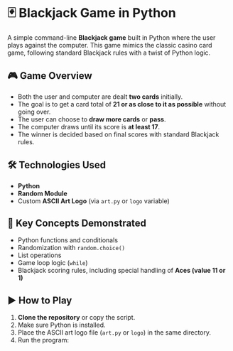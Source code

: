 # 🃏 Blackjack Game in Python

A simple command-line **Blackjack game** built in Python where the user plays against the computer.
This game mimics the classic casino card game, following standard Blackjack rules with a twist of Python logic.

## 🎮 Game Overview

- Both the user and computer are dealt **two cards** initially.
- The goal is to get a card total of **21 or as close to it as possible** without going over.
- The user can choose to **draw more cards** or **pass**.
- The computer draws until its score is **at least 17**.
- The winner is decided based on final scores with standard Blackjack rules.

## 🛠️ Technologies Used

- **Python**
- **Random Module**
- Custom **ASCII Art Logo** (via `art.py` or `logo` variable)

## 🧠 Key Concepts Demonstrated

- Python functions and conditionals
- Randomization with `random.choice()`
- List operations
- Game loop logic (`while`)
- Blackjack scoring rules, including special handling of **Aces (value 11 or 1)**

## ▶️ How to Play

1. **Clone the repository** or copy the script.
2. Make sure Python is installed.
3. Place the ASCII art logo file (`art.py` or `logo`) in the same directory.
4. Run the program:
